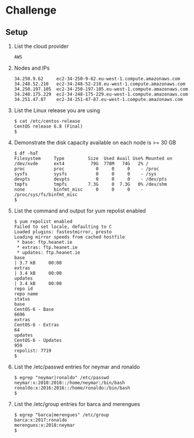 # Challenge
## Setup

1. List the cloud provider

    ```
    AWS
    ```
 
1. Nodes and IPs

    ```
    34.250.9.62     ec2-34-250-9-62.eu-west-1.compute.amazonaws.com     
    34.248.52.210   ec2-34-248-52-210.eu-west-1.compute.amazonaws.com   
    34.250.197.105  ec2-34-250-197-105.eu-west-1.compute.amazonaws.com  
    34.248.175.229  ec2-34-248-175-229.eu-west-1.compute.amazonaws.com  
    34.251.47.87    ec2-34-251-47-87.eu-west-1.compute.amazonaws.com    
    ```
 
1. List the Linux release you are using

    ```
    $ cat /etc/centos-release
    CentOS release 6.8 (Final)
    $ 
    ```
 
1. Demonstrate the disk capacity available on each node is >= 30 GB

    ```
    $ df -haT
    Filesystem     Type         Size  Used Avail Use% Mounted on
    /dev/xvde      ext4          79G  778M   74G   2% /
    proc           proc            0     0     0    - /proc
    sysfs          sysfs           0     0     0    - /sys
    devpts         devpts          0     0     0    - /dev/pts
    tmpfs          tmpfs        7.3G     0  7.3G   0% /dev/shm
    none           binfmt_misc     0     0     0    - /proc/sys/fs/binfmt_misc
    $ 
    ```

 1. List the command and output for yum repolist enabled
    
    ```
    $ yum repolist enabled
    Failed to set locale, defaulting to C
    Loaded plugins: fastestmirror, presto
    Loading mirror speeds from cached hostfile
     * base: ftp.heanet.ie
     * extras: ftp.heanet.ie
     * updates: ftp.heanet.ie
    base                                                                                                                                                     | 3.7 kB     00:00
    extras                                                                                                                                                   | 3.4 kB     00:00
    updates                                                                                                                                                  | 3.4 kB     00:00
    repo id                                                                        repo name                                                                                  status
    base                                                                           CentOS-6 - Base                                                                            6696
    extras                                                                         CentOS-6 - Extras                                                                            64
    updates                                                                        CentOS-6 - Updates                                                                          959
    repolist: 7719
    $ 
    ```

 1. List the /etc/passwd entries for neymar and ronaldo
    
    ```
    $ egrep "neymar|ronaldo" /etc/passwd
    neymar:x:2010:2010::/home/neymar:/bin/bash
    ronaldo:x:2016:2016::/home/ronaldo:/bin/bash
    $ 
    ```

 1. List the /etc/group entries for barca and merengues
    
    ```
    $ egrep "barca|merengues" /etc/group
    barca:x:2017:ronaldo
    merengues:x:2018:neymar
    $ 
    
    ```



